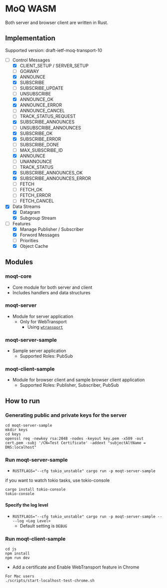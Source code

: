# MoQ WASM

Both server and browser client are written in Rust.

## Implementation

Supported version: draft-ietf-moq-transport-10

- [ ] Control Messages
  - [x] CLIENT_SETUP / SERVER_SETUP
  - [ ] GOAWAY
  - [x] ANNOUNCE
  - [x] SUBSCRIBE
  - [ ] SUBSCRIBE_UPDATE
  - [ ] UNSUBSCRIBE
  - [x] ANNOUNCE_OK
  - [x] ANNOUNCE_ERROR
  - [ ] ANNOUNCE_CANCEL
  - [ ] TRACK_STATUS_REQUEST
  - [x] SUBSCRIBE_ANNOUNCES
  - [ ] UNSUBSCRIBE_ANNOUNCES
  - [x] SUBSCRIBE_OK
  - [x] SUBSCRIBE_ERROR
  - [ ] SUBSCRIBE_DONE
  - [ ] MAX_SUBSCRIBE_ID
  - [x] ANNOUNCE
  - [ ] UNANNOUNCE
  - [ ] TRACK_STATUS
  - [x] SUBSCRIBE_ANNOUNCES_OK
  - [x] SUBSCRIBE_ANNOUNCES_ERROR
  - [ ] FETCH
  - [ ] FETCH_OK
  - [ ] FETCH_ERROR
  - [ ] FETCH_CANCEL
- [x] Data Streams
  - [x] Datagram
  - [x] Subgroup Stream
- [ ] Features
  - [x] Manage Publisher / Subscriber
  - [x] Forword Messages
  - [ ] Priorities
  - [x] Object Cache

## Modules

### moqt-core

- Core module for both server and client
- Includes handlers and data structures

### moqt-server

- Module for server application
  - Only for WebTransport
    - Using [`wtransport`](https://github.com/BiagioFesta/wtransport)

### moqt-server-sample

- Sample server application
  - Supported Roles: PubSub

### moqt-client-sample

- Module for browser client and sample browser client application
  - Supported Roles: Publisher, Subscriber, PubSub

## How to run

### Generating public and private keys for the server

```shell
cd moqt-server-sample
mkdir keys
cd keys
openssl req -newkey rsa:2048 -nodes -keyout key.pem -x509 -out cert.pem -subj '/CN=Test Certificate' -addext "subjectAltName = DNS:localhost"

```

### Run moqt-server-sample

- `RUSTFLAGS="--cfg tokio_unstable" cargo run -p moqt-server-sample`

if you want to watch tokio tasks, use tokio-console

```shell
cargo install tokio-console
tokio-console
```

#### Specify the log level

- `RUSTFLAGS="--cfg tokio_unstable" cargo run -p moqt-server-sample -- --log <Log Level>`
  - Default setting is `DEBUG`

### Run moqt-client-sample

```shell
cd js
npm install
npm run dev
```

- Add a certificate and Enable WebTransport feature in Chrome

```shell
For Mac users
./scripts/start-localhost-test-chrome.sh
```
